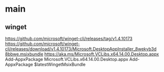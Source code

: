 # main

## winget
https://github.com/microsoft/winget-cli/releases/tag/v1.4.10173
https://github.com/microsoft/winget-cli/releases/download/v1.4.10173/Microsoft.DesktopAppInstaller_8wekyb3d8bbwe.msixbundle
https://aka.ms/Microsoft.VCLibs.x64.14.00.Desktop.appx
Add-AppxPackage Microsoft.VCLibs.x64.14.00.Desktop.appx
Add-AppxPackage $latestWingetMsixBundle
